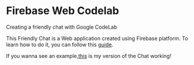 # Firebase Web Codelab
Creating a friendly chat with Google CodeLab

This Friendly Chat is a Web application created using Firebase platform. To learn how to do it, you can follow this [guide](https://codelabs.developers.google.com/codelabs/firebase-web/index.html).

If you wanna see an example,[this](https://friendlychat-f0dbf.firebaseapp.com/) is my version of the Chat working!
